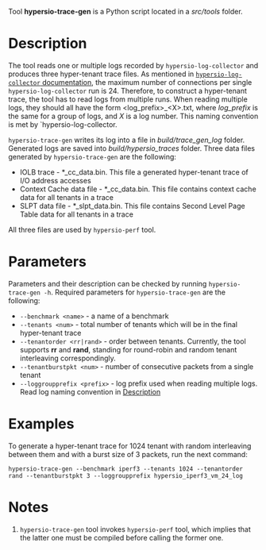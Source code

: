 Tool **hypersio-trace-gen** is a Python script located in a *src/tools* folder.

# Description
The tool reads one or multiple logs recorded by `hypersio-log-collector` and produces three hyper-tenant trace files.
As mentioned in [`hypersio-log-collector` documentation](hypersio_log_collector.md#description), the maximum number of connections
per single `hypersio-log-collector` run is 24. Therefore, to construct a hyper-tenant trace, the tool has to read logs from multiple runs. 
When reading multiple logs, they should all have the form \<log_prefix\>_\<X\>.txt, where *log_prefix* is the same for a group of logs,
and *X* is a log number. This naming convention is met by `hypersio-log-collector.

`hypersio-trace-gen` writes its log into a file in *build/trace_gen_log* folder. Generated logs are saved into
*build/hypersio_traces* folder. Three data files generated by `hypersio-trace-gen` are the following:
- IOLB trace - \*_cc_data.bin. This file a generated hyper-tenant trace of I/O address accesses
- Context Cache data file - \*_cc_data.bin. This file contains context cache data for all tenants in a trace
- SLPT data file - \*_slpt_data.bin. This file contains Second Level Page Table data for all tenants in a trace

All three files are used by `hypersio-perf` tool.

# Parameters
Parameters and their description can be checked by running `hypersio-trace-gen -h`. Required parameters for `hypersio-trace-gen`
are the following:
- `--benchmark <name>` - a name of a benchmark
- `--tenants <num>` - total number of tenants which will be in the final hyper-tenant trace
- `--tenantorder <rr|rand>` - order between tenants. Currently, the tool supports **rr** and **rand**, standing for round-robin and random
tenant interleaving correspondingly.
- `--tenantburstpkt <num>` - number of consecutive packets from a single tenant
- `--loggroupprefix <prefix>` - log prefix used when reading multiple logs.
Read log naming convention in [Description](hypersio_trace_gen.md#description)

# Examples
To generate a hyper-tenant trace for 1024 tenant with random interleaving between them and with a burst size of 3 packets,
run the next command:
```
hypersio-trace-gen --benchmark iperf3 --tenants 1024 --tenantorder rand --tenantburstpkt 3 --loggroupprefix hypersio_iperf3_vm_24_log
```

# Notes
1. `hypersio-trace-gen` tool invokes `hypersio-perf` tool, which implies that the latter one must be compiled before calling the former one.
